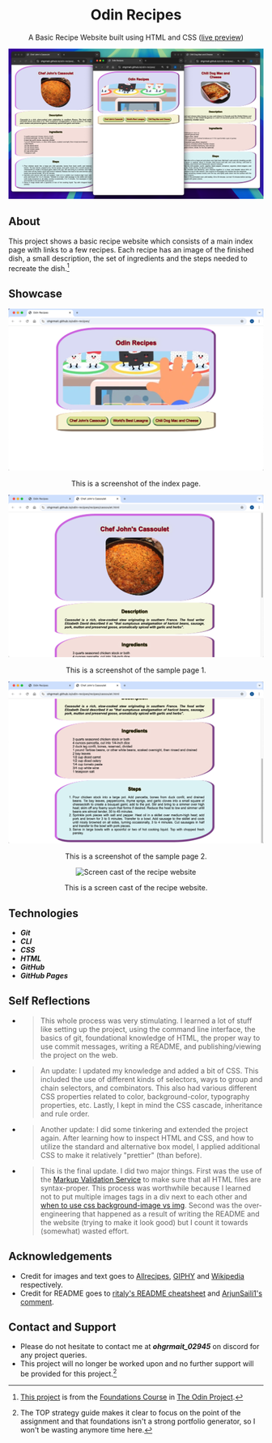 <div align="center">
  <h1>Odin Recipes</h1>

  A Basic Recipe Website built using HTML and CSS ([live preview](https://ohgrmait.github.io/odin-recipes/))

  <img src="./img/cover.png" alt="Banner of the recipe website">
</div>

## About
This project shows a basic recipe website which consists of a main index page with links to a few recipes. Each recipe has an image of the finished dish, a small description, the set of ingredients and the steps needed to recreate the dish.[^1]

[^1]: [This project](https://www.theodinproject.com/lessons/foundations-recipes) is from the [Foundations Course](https://www.theodinproject.com/paths/foundations/courses/foundations) in [The Odin Project](https://www.theodinproject.com/about).

## Showcase
<div align="center">
  <img src="./img/screenshots/index-page.png" alt="Screenshot of the index page">
  <p>This is a screenshot of the index page.</p>

  <img src="./img/screenshots/sample-page1.png" alt="Screenshot of the sample page 1">
  <p>This is a screenshot of the sample page 1.</p>

  <img src="./img/screenshots/sample-page2.png" alt="Screenshot of the sample page 2">
  <p>This is a screenshot of the sample page 2.</p>

  <img src="./img/demo/demo.gif" alt="Screen cast of the recipe website">
  <p>This is a screen cast of the recipe website.</p>
</div>

## Technologies
- ***Git***
- ***CLI***
- ***CSS***
- ***HTML***
- ***GitHub***
- ***GitHub Pages***

## Self Reflections
- > This whole process was very stimulating. I learned a lot of stuff like setting up the project, using the command line interface, the basics of git, foundational knowledge of HTML, the proper way to use commit messages, writing a README, and publishing/viewing the project on the web.

- > An update: I updated my knowledge and added a bit of CSS. This included the use of different kinds of selectors, ways to group and chain selectors, and combinators. This also had various different CSS properties related to color, background-color, typography properties, etc. Lastly, I kept in mind the CSS cascade, inheritance and rule order.

- > Another update: I did some tinkering and extended the project again. After learning how to inspect HTML and CSS, and how to utilize the standard and alternative box model, I applied additional CSS to make it relatively "prettier" (than before).

- > This is the final update. I did two major things. First was the use of the [Markup Validation Service](https://validator.w3.org/#validate_by_input) to make sure that all HTML files are syntax-proper. This process was worthwhile because I learned not to put multiple images tags in a div next to each other and [when to use css background-image vs img](https://stackoverflow.com/questions/492809/when-to-use-img-vs-css-background-image). Second was the over-engineering that happened as a result of writing the README and the website (trying to make it look good) but I count it towards (somewhat) wasted effort.

## Acknowledgements
- Credit for images and text goes to [Allrecipes](https://www.allrecipes.com/), [GIPHY](https://giphy.com/) and [Wikipedia](https://www.wikipedia.org/) respectively.
- Credit for README goes to [ritaly's README cheatsheet](https://github.com/ritaly/README-cheatsheet) and [ArjunSaili1's comment](https://github.com/TheOdinProject/curriculum/discussions/25472#discussioncomment-5889343).

## Contact and Support
- Please do not hesitate to contact me at ***ohgrmait_02945*** on discord for any project queries.
- This project will no longer be worked upon and no further support will be provided for this project.[^2]

[^2]: The TOP strategy guide makes it clear to focus on the point of the assignment and that foundations isn't a strong portfolio generator, so I won't be wasting anymore time here.

